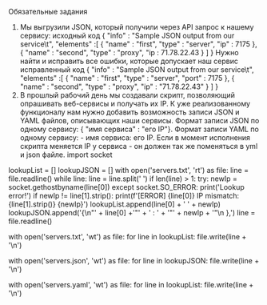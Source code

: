 Обязательные задания
1. Мы выгрузили JSON, который получили через API запрос к нашему сервису:
исходный код
{ "info" : "Sample JSON output from our service\t",
    "elements" :[
        { "name" : "first",
        "type" : "server",
        "ip" : 7175 
        },
        { "name" : "second",
        "type" : "proxy",
        "ip : 71.78.22.43
        }
    ]
}
Нужно найти и исправить все ошибки, которые допускает наш сервис
исправленный код
{ "info" : "Sample JSON output from our service\t",
    "elements" :[
        { "name" : "first",
        "type" : "server",
        "port" : 7175
        },
        { "name" : "second",
        "type" : "proxy",
        "ip" : "71.78.22.43"
        }
    ]
}
2. В прошлый рабочий день мы создавали скрипт, позволяющий опрашивать веб-сервисы и получать их IP. К уже реализованному функционалу нам нужно добавить возможность записи JSON и YAML файлов, описывающих наши сервисы. Формат записи JSON по одному сервису: { "имя сервиса" : "его IP"}. Формат записи YAML по одному сервису: - имя сервиса: его IP. Если в момент исполнения скрипта меняется IP у сервиса - он должен так же поменяться в yml и json файле.
import socket

lookupList = []
lookupJSON = []
with open('servers.txt', 'rt') as file:
    line = file.readline()
    while line:
        line = line.split(' ')
        if len(line) > 1:
            try:
                newIp = socket.gethostbyname(line[0])
            except socket.SO_ERROR:
                print('Lookup error!')
            if newIp != line[1].strip():
                print(f'[ERROR] {line[0]} IP mismatch: {line[1].strip()} {newIp}')
            lookupList.append(line[0] + ' ' + newIp)
            lookupJSON.append('{\n"' + line[0] +'"' + ' : ' + '"' + newIp + '"\n },')
        line = file.readline()

with open('servers.txt', 'wt') as file:
    for line in lookupList:
        file.write(line + '\n')

with open('servers.json', 'wt') as file:
    for line in lookupJSON:
        file.write(line + '\n')

with open('servers.yaml', 'wt') as file:
    for line in lookupList:
        file.write(line + '\n')
